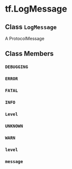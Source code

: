 <div itemscope itemtype="http://developers.google.com/ReferenceObject">
<meta itemprop="name" content="tf.LogMessage" />
<meta itemprop="path" content="Stable" />
<meta itemprop="property" content="DEBUGGING"/>
<meta itemprop="property" content="ERROR"/>
<meta itemprop="property" content="FATAL"/>
<meta itemprop="property" content="INFO"/>
<meta itemprop="property" content="Level"/>
<meta itemprop="property" content="UNKNOWN"/>
<meta itemprop="property" content="WARN"/>
<meta itemprop="property" content="level"/>
<meta itemprop="property" content="message"/>
</div>

# tf.LogMessage

## Class `LogMessage`



A ProtocolMessage

## Class Members

<h3 id="DEBUGGING"><code>DEBUGGING</code></h3>

<h3 id="ERROR"><code>ERROR</code></h3>

<h3 id="FATAL"><code>FATAL</code></h3>

<h3 id="INFO"><code>INFO</code></h3>

<h3 id="Level"><code>Level</code></h3>

<h3 id="UNKNOWN"><code>UNKNOWN</code></h3>

<h3 id="WARN"><code>WARN</code></h3>

<h3 id="level"><code>level</code></h3>

<h3 id="message"><code>message</code></h3>


